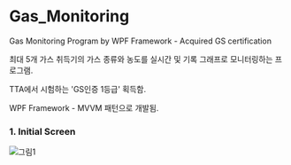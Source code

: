 # Gas_Monitoring
Gas Monitoring Program by WPF Framework - Acquired GS certification

최대 5개 가스 취득기의 가스 종류와 농도를 실시간 및 기록 그래프로 모니터링하는 프로그램.

TTA에서 시험하는 'GS인증 1등급' 획득함.

WPF Framework - MVVM 패턴으로 개발됨.

### 1. Initial Screen

![그림1](https://user-images.githubusercontent.com/43377484/80058966-a84c8680-8565-11ea-8cd0-23044c8b1d33.png)

